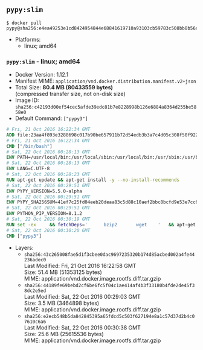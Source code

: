 ## `pypy:slim`

```console
$ docker pull pypy@sha256:e4ea49253e1cd8424954844e68841619710a93103cb59783c508bb8b56a54378
```

-	Platforms:
	-	linux; amd64

### `pypy:slim` - linux; amd64

-	Docker Version: 1.12.1
-	Manifest MIME: `application/vnd.docker.distribution.manifest.v2+json`
-	Total Size: **80.4 MB (80433559 bytes)**  
	(compressed transfer size, not on-disk size)
-	Image ID: `sha256:c42193d00ef54cec5afde39edc81b7e8228998b126e6884a8364d255be5858e0`
-	Default Command: `["pypy3"]`

```dockerfile
# Fri, 21 Oct 2016 16:22:34 GMT
ADD file:23aa4f893e3288698c017b90be657911b72d54edb3b3a7c4d05c308f50f9228f in / 
# Fri, 21 Oct 2016 16:22:34 GMT
CMD ["/bin/bash"]
# Sat, 22 Oct 2016 00:28:13 GMT
ENV PATH=/usr/local/bin:/usr/local/sbin:/usr/local/bin:/usr/sbin:/usr/bin:/sbin:/bin
# Sat, 22 Oct 2016 00:28:13 GMT
ENV LANG=C.UTF-8
# Sat, 22 Oct 2016 00:28:23 GMT
RUN apt-get update && apt-get install -y --no-install-recommends 		ca-certificates 		libexpat1 		libffi6 		libsqlite3-0 	&& rm -rf /var/lib/apt/lists/*
# Sat, 22 Oct 2016 00:29:51 GMT
ENV PYPY_VERSION=5.5.0-alpha
# Sat, 22 Oct 2016 00:29:51 GMT
ENV PYPY_SHA256SUM=41ef7c25fd04eeb20deaa83c5d88c10aef2bbc8bcfd9e53e7cc61136220861cc
# Sat, 22 Oct 2016 00:29:51 GMT
ENV PYTHON_PIP_VERSION=8.1.2
# Sat, 22 Oct 2016 00:30:19 GMT
RUN set -ex 	&& fetchDeps=' 		bzip2 		wget 	' 	&& apt-get update && apt-get install -y $fetchDeps --no-install-recommends && rm -rf /var/lib/apt/lists/* 		&& wget -O pypy.tar.bz2 "https://bitbucket.org/pypy/pypy/downloads/pypy3.3-v${PYPY_VERSION}-linux64.tar.bz2" 	&& echo "$PYPY_SHA256SUM  pypy.tar.bz2" | sha256sum -c 	&& tar -xjC /usr/local --strip-components=1 -f pypy.tar.bz2 	&& rm pypy.tar.bz2 		&& if [ ! -e /usr/local/bin/pip3 ]; then : 		&& wget -O /tmp/get-pip.py 'https://bootstrap.pypa.io/get-pip.py' 		&& pypy3 /tmp/get-pip.py "pip==$PYTHON_PIP_VERSION" 		&& rm /tmp/get-pip.py 	; fi 	&& pip3 install --no-cache-dir --upgrade --force-reinstall "pip==$PYTHON_PIP_VERSION" 	&& [ "$(pip list |tac|tac| awk -F '[ ()]+' '$1 == "pip" { print $2; exit }')" = "$PYTHON_PIP_VERSION" ] 		&& apt-get purge -y --auto-remove $fetchDeps 	&& rm -rf ~/.cache
# Sat, 22 Oct 2016 00:30:20 GMT
CMD ["pypy3"]
```

-	Layers:
	-	`sha256:43c265008fae5d1f3cbee0dac9697235320b174d85acbed002a4fe44236adec0`  
		Last Modified: Fri, 21 Oct 2016 16:22:58 GMT  
		Size: 51.4 MB (51353125 bytes)  
		MIME: application/vnd.docker.image.rootfs.diff.tar.gzip
	-	`sha256:44189fe69bebd2cf6be6fc5f04c1ae414af4b3f33180b4fde2de45f38dc2e5ed`  
		Last Modified: Sat, 22 Oct 2016 00:29:03 GMT  
		Size: 3.5 MB (3464898 bytes)  
		MIME: application/vnd.docker.image.rootfs.diff.tar.gzip
	-	`sha256:e2ecb548b5da842845395a65fdcd5c503f627194e8a1c57d37d2b4c07610c6a6`  
		Last Modified: Sat, 22 Oct 2016 00:30:38 GMT  
		Size: 25.6 MB (25615536 bytes)  
		MIME: application/vnd.docker.image.rootfs.diff.tar.gzip
